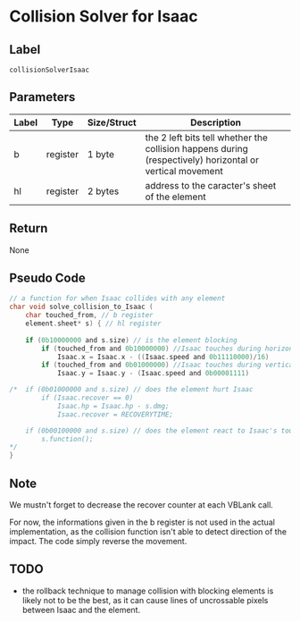 # Collision Solver for Isaac

## Label

`collisionSolverIsaac`

## Parameters

| Label | Type | Size/Struct | Description |
| ----- | ---- | ----------- | ----------- |
| b | register | 1 byte | the 2 left bits tell whether the collision happens during (respectively) horizontal or vertical movement |
| hl | register | 2 bytes | address to the caracter's sheet of the element |

## Return

None

## Pseudo Code

~~~C
// a function for when Isaac collides with any element
char void solve_collision_to_Isaac (
	char touched_from, // b register
	element.sheet* s) { // hl register
	
	if (0b10000000 and s.size) // is the element blocking
		if (touched_from and 0b10000000) //Isaac touches during horizontal movement
			Isaac.x = Isaac.x - ((Isaac.speed and 0b11110000)/16)
		if (touched_from and 0b01000000) //Isaac touches during vertical movement
			Isaac.y = Isaac.y - (Isaac.speed and 0b00001111)

/*	if (0b01000000 and s.size) // does the element hurt Isaac
		if (Isaac.recover == 0)
			Isaac.hp = Isaac.hp - s.dmg;
			Isaac.recover = RECOVERYTIME;

	if (0b00100000 and s.size) // does the element react to Isaac's touch
		s.function();
*/
}
~~~

## Note

We mustn't forget to decrease the recover counter at each VBLank call.

For now, the informations given in the b register is not used in the actual implementation, as the collision function isn't able to detect direction of the impact. The code simply reverse the movement.

## TODO

* the rollback technique to manage collision with blocking elements is likely not to be the best, as it can cause lines of uncrossable pixels between Isaac and the element.
